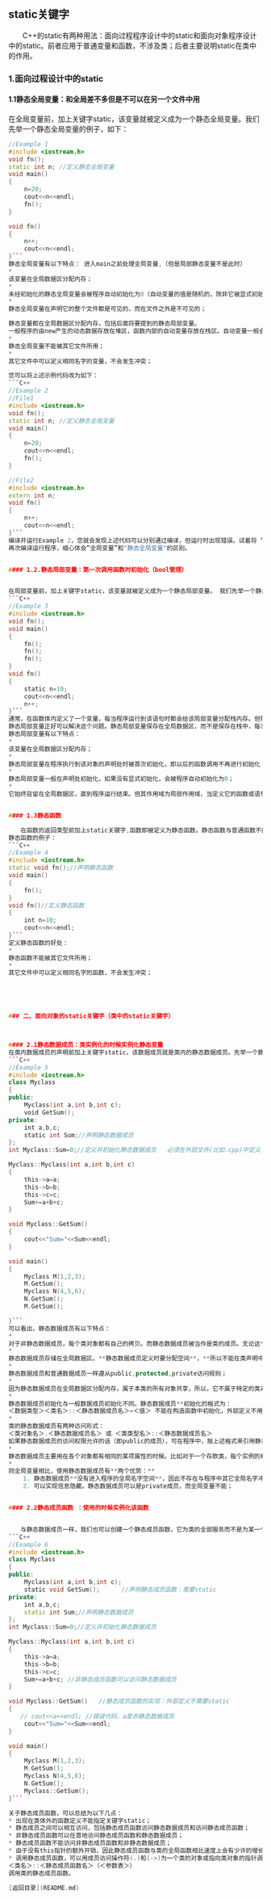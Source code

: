 
## static关键字


　　C++的static有两种用法：面向过程程序设计中的static和面向对象程序设计中的static。前者应用于普通变量和函数，不涉及类；后者主要说明static在类中的作用。


### 1.面向过程设计中的static



#### 1.1静态全局变量：和全局差不多但是不可以在另一个文件中用



在全局变量前，加上关键字static，该变量就被定义成为一个静态全局变量。我们先举一个静态全局变量的例子，如下： 
```C++
//Example 1
#include <iostream.h>
void fn();
static int n; //定义静态全局变量
void main()
{
 　　n=20;
 　　cout<<n<<endl;
 　　fn();
}

void fn()
{
　　 n++;
 　　cout<<n<<endl;
}```
静态全局变量有以下特点： 进入main之前处理全局变量,（但是局部静态变量不是此时）
* 
该变量在全局数据区分配内存； 
* 
未经初始化的静态全局变量会被程序自动初始化为0（自动变量的值是随机的，除非它被显式初始化）； 
* 
静态全局变量在声明它的整个文件都是可见的，而在文件之外是不可见的；　

静态变量都在全局数据区分配内存，包括后面将要提到的静态局部变量。
一般程序的由new产生的动态数据存放在堆区，函数内部的自动变量存放在栈区。自动变量一般会随着函数的退出而释放空间，静态数据（即使是函数内部的静态局部变量）也存放在全局数据区。全局数据区的数据并不会因为函数的退出而释放空间。细心的读者可能会发现，Example 1中的代码中将 “static int n; //定义静态全局变量”改为“int n; //定义全局变量”。程序照样正常运行。的确，定义全局变量就可以实现变量在文件中的共享，但定义静态全局变量还有以下好处： 
*  
静态全局变量不能被其它文件所用； 
*  
其它文件中可以定义相同名字的变量，不会发生冲突；

您可以将上述示例代码改为如下：
```C++
//Example 2
//File1
#include <iostream.h>
void fn();
static int n; //定义静态全局变量
void main()
{
 　　n=20;
 　　cout<<n<<endl;
 　　fn();
}

//File2
#include <iostream.h>
extern int n;
void fn()
{
　　 n++;
 　　cout<<n<<endl;
}```
编译并运行Example 2，您就会发现上述代码可以分别通过编译，但运行时出现错误。试着将 “static int n; //定义静态全局变量”改为 “int n; //定义全局变量”
再次编译运行程序，细心体会“全局变量”和"静态全局变量"的区别。


#### 1.2.静态局部变量：第一次调用函数时初始化（bool管理）


在局部变量前，加上关键字static，该变量就被定义成为一个静态局部变量。 我们先举一个静态局部变量的例子，如下： 
```C++
//Example 3
#include <iostream.h>
void fn();
void main()
{
 　　fn();
 　　fn();
 　　fn();
}
void fn()
{
 　　static n=10;
 　　cout<<n<<endl;
　　 n++;
}```
通常，在函数体内定义了一个变量，每当程序运行到该语句时都会给该局部变量分配栈内存。但随着程序退出函数体，系统就会收回栈内存，局部变量也相应失效。但有时候我们需要在**两次调用之间对变量的值进行保存**。通常的想法是定义一个全局变量来实现。但这样一来，变量已经不再属于函数本身了，不再仅受函数的控制，给程序的维护带来不便。
静态局部变量正好可以解决这个问题。静态局部变量保存在全局数据区，而不是保存在栈中，每次的值保持到下一次调用，直到下次赋新值。 
静态局部变量有以下特点：
* 
该变量在全局数据区分配内存； 
* 
静态局部变量在程序执行到该对象的声明处时被首次初始化，即以后的函数调用不再进行初始化； 
* 
静态局部变量一般在声明处初始化，如果没有显式初始化，会被程序自动初始化为0； 
* 
它始终驻留在全局数据区，直到程序运行结束。但其作用域为局部作用域，当定义它的函数或语句块结束时，其作用域随之结束；


#### 1.3静态函数

　　在函数的返回类型前加上static关键字,函数即被定义为静态函数。静态函数与普通函数不同，它只能在声明它的文件当中可见，不能被其它文件使用。
静态函数的例子： 
```C++
//Example 4
#include <iostream.h>
static void fn();//声明静态函数
void main()
{
 　　fn();
}
void fn()//定义静态函数
{
 　　int n=10;
 　　cout<<n<<endl;
}```
定义静态函数的好处： 
* 
静态函数不能被其它文件所用； 
* 
其它文件中可以定义相同名字的函数，不会发生冲突；

 



### 二、面向对象的static关键字（类中的static关键字）



#### 2.1静态数据成员：类实例化的时候实例化静态变量
在类内数据成员的声明前加上关键字static，该数据成员就是类内的静态数据成员。先举一个静态数据成员的例子。 **通常静态数据成员在类声明中声明,在包含类方法的文件中初始化**。**类公有的，对象都可以访问修改；但静态函数只能修改静态成员**
```C++
//Example 5
#include <iostream.h>
class Myclass
{
public:
 　　Myclass(int a,int b,int c);
 　　void GetSum();
private:
 　　int a,b,c;
 　　static int Sum;//声明静态数据成员
};
int Myclass::Sum=0;//定义并初始化静态数据成员   必须在外部文件(比如.cpp)中定义

Myclass::Myclass(int a,int b,int c)
{
 　　this->a=a;
 　　this->b=b;
 　　this->c=c;
 　　Sum+=a+b+c;
}

void Myclass::GetSum()
{
 　　cout<<"Sum="<<Sum<<endl;
}

void main()
{
 　　Myclass M(1,2,3);
 　　M.GetSum();
　　 Myclass N(4,5,6);
 　　N.GetSum();
 　　M.GetSum();

}```
可以看出，静态数据成员有以下特点： 
* 
对于非静态数据成员，每个类对象都有自己的拷贝。而静态数据成员被当作是类的成员。无论这个类的对象被定义了多少个，静态数据成员在程序中也只有一份拷贝，由该类型的所有对象**共享访问**。也就是说，静态数据成员是该类的所有对象所共有的。对该类的多个对象来说，**静态数据成员只分配一次内存(只有一份)，供所有对象共用，所以不能在构造函数中初始化，要在cpp文件中初始化**。所以，静态数据成员的值对每个对象都是一样的，它的值可以更新； 
* 
静态数据成员存储在全局数据区。**静态数据成员定义时要分配空间**，**所以不能在类声明中定义**。在Example 5中，语句int Myclass::Sum=0;是定义静态数据成员； 
* 
静态数据成员和普通数据成员一样遵从public,protected,private访问规则； 
* 
因为静态数据成员在全局数据区分配内存，属于本类的所有对象共享，所以，它不属于特定的类对象，在没有产生类对象时其作用域就可见，即在没有产生类的实例时，我们就可以操作它； 
* 
静态数据成员初始化与一般数据成员初始化不同。静态数据成员**初始化的格式为：
＜数据类型＞＜类名＞::＜静态数据成员名＞=＜值＞ 不能在构造函数中初始化，外部定义不用static**
* 
类的静态数据成员有两种访问形式：
＜类对象名＞.＜静态数据成员名＞ 或 ＜类类型名＞::＜静态数据成员名＞
如果静态数据成员的访问权限允许的话（即public的成员），可在程序中，按上述格式来引用静态数据成员 ； 
* 
静态数据成员主要用在各个对象都有相同的某项属性的时候。比如对于一个存款类，每个实例的利息都是相同的。所以，应该把利息设为存款类的静态数据成员。这有两个好处，第一，不管定义多少个存款类对象，利息数据成员都共享分配在全局数据区的内存，所以节省存储空间。第二，一旦利息需要改变时，只要改变一次，则所有存款类对象的利息全改变过来了； 
* 
同全局变量相比，使用静态数据成员有**两个优势：** 
    1. 静态数据成员**没有进入程序的全局名字空间**，因此不存在与程序中其它全局名字冲突的可能性； 
    2. 可以实现信息隐藏。静态数据成员可以是private成员，而全局变量不能；


#### 2.2静态成员函数 ：使用的时候实例化该函数


　　与静态数据成员一样，我们也可以创建一个静态成员函数，它为类的全部服务而不是为某一个类的具体对象服务。静态成员函数与静态数据成员一样，都是类的内部实现，属于类定义的一部分。普通的成员函数一般都隐含了一个this指针，this指针指向类的对象本身，因为普通成员函数总是具体的属于某个类的具体对象的。通常情况下，this是缺省的。如函数fn()实际上是this->fn()。但是与普通函数相比，静态成员函数由于不是与任何的对象相联系，因此**它不具有this指针**。从这个意义上讲，它无法访问属于类对象的非静态数据成员，也无法访问非静态成员函数，它**只能调用其余的静态成员函数/变量。外部定义时不需要static,内部声明时才用下。**面举个静态成员函数的例子。 
```C++
//Example 6
#include <iostream.h>
class Myclass
{
public:
 　　Myclass(int a,int b,int c);
 　　static void GetSum();      //声明静态成员函数：需要static
private:
 　　int a,b,c;
　　 static int Sum;//声明静态数据成员
};
int Myclass::Sum=0;//定义并初始化静态数据成员

Myclass::Myclass(int a,int b,int c)
{
 　　this->a=a;
 　　this->b=b;
 　　this->c=c;
 　　Sum+=a+b+c; //非静态成员函数可以访问静态数据成员
}

void Myclass::GetSum()   //静态成员函数的实现：外部定义不需要static
{
　　// cout<<a<<endl; //错误代码，a是非静态数据成员
 　　cout<<"Sum="<<Sum<<endl;
}

void main()
{
 　　Myclass M(1,2,3);
 　　M.GetSum();
 　　Myclass N(4,5,6);
 　　N.GetSum();
 　　Myclass::GetSum();
}```

关于静态成员函数，可以总结为以下几点： 
* 出现在类体外的函数定义不能指定关键字static； 
* 静态成员之间可以相互访问，包括静态成员函数访问静态数据成员和访问静态成员函数； 
* 非静态成员函数可以任意地访问静态成员函数和静态数据成员； 
* 静态成员函数不能访问非静态成员函数和非静态数据成员； 
* 由于没有this指针的额外开销，因此静态成员函数与类的全局函数相比速度上会有少许的增长； 
* 调用静态成员函数，可以用成员访问操作符(.)和(->)为一个类的对象或指向类对象的指针调用静态成员函数，也可以直接使用如下格式：
＜类名＞::＜静态成员函数名＞（＜参数表＞）
调用类的静态成员函数。

[返回目录](README.md)